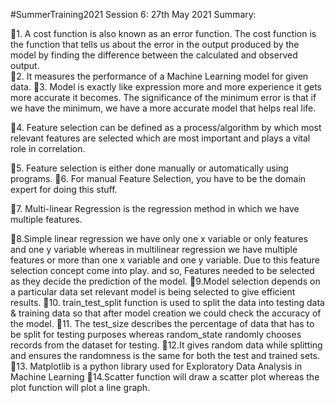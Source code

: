 #SummerTraining2021
Session 6: 27th May 2021
Summary:

🔰1. A cost function is also known as an error function. The cost function is the function that tells us about the error in the output produced by the model by finding the difference between the calculated and observed output.  
🔰2. It measures the performance of a Machine Learning model for given data.
🔰3. Model is exactly like expression more and more experience it gets more accurate it becomes. The significance of the minimum error is that if we have the minimum, we have a more accurate model that helps real life.

🔰4. Feature selection can be defined as a process/algorithm by which most relevant features are selected which are most important and plays a vital role in correlation.

🔰5. Feature selection is either done manually or automatically using programs.
🔰6. For manual Feature Selection, you have to be the domain expert for doing this stuff. 

🔰7. Multi-linear Regression is the regression method in which we have multiple features.

🔰8.Simple linear regression we have only one x variable or only features and one y variable whereas in multilinear regression we have multiple features or more than one x variable and one y variable. Due to this feature selection concept come into play. and so, Features needed to be selected as they decide the prediction of the model.
🔰9.Model selection depends on a particular data set relevant model is being selected to give efficient results.
🔰10. train_test_split function is used to split the data into testing data & training data so that after model creation we could check the accuracy of the model.
🔰11. The test_size describes the percentage of data that has to be split for testing purposes whereas random_state randomly chooses records from the dataset for testing.
🔰12.It gives random data while splitting and ensures the randomness is the same for both the test and trained sets.
🔰13. Matplotlib is a python library used for Exploratory Data Analysis in Machine Learning
🔰14.Scatter function will draw a scatter plot whereas the plot function will plot a line graph.